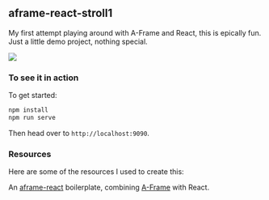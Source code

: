 ## aframe-react-stroll1

My first attempt playing around with A-Frame and React, this is epically fun. Just a little demo project, nothing special.

![](https://s3-us-west-2.amazonaws.com/s.cdpn.io/28963/react-aframe.jpg)

### To see it in action

To get started:

```bash
npm install
npm run serve
```

Then head over to `http://localhost:9090`.

### Resources

Here are some of the resources I used to create this: 

An [aframe-react](https://github.com/ngokevin/aframe-react) boilerplate,
combining [A-Frame](https://aframe.io) with React.